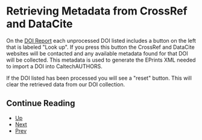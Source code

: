 Retrieving Metadata from CrossRef and DataCite
==============================================

On the [DOI Report](../list) each unprocessed DOI listed includes
a button on the left that is labeled "Look up". If you press this
button the CrossRef and DataCite websites will be contacted and
any available metadata found for that DOI will be collected. This
metadata is used to generate the EPrints XML needed to import
a DOI into CaltechAUTHORS.

If the DOI listed has been processed you will see a "reset" button.
This will clear the retrieved data from our DOI collection. 

<div class="paging">

Continue Reading
----------------

- [Up](./ "Table of Contents")
- [Next](reports.html "Reports")
- [Prev](submissions.html "DOI Email submissions")

</div>
